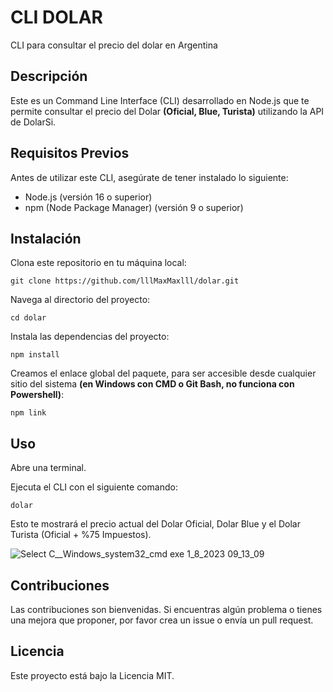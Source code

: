 # CLI DOLAR
CLI para consultar el precio del dolar en Argentina

## Descripción
Este es un Command Line Interface (CLI) desarrollado en Node.js que te permite consultar el precio del Dolar **(Oficial, Blue, Turista)** utilizando la API de DolarSi.

## Requisitos Previos
Antes de utilizar este CLI, asegúrate de tener instalado lo siguiente:

- Node.js (versión 16 o superior)
- npm (Node Package Manager) (versión 9 o superior)

## Instalación
Clona este repositorio en tu máquina local:
```
git clone https://github.com/lllMaxMaxlll/dolar.git
```

Navega al directorio del proyecto:
```
cd dolar
```

Instala las dependencias del proyecto:
```
npm install
```

Creamos el enlace global del paquete, para ser accesible desde cualquier sitio del sistema **(en Windows con CMD o Git Bash, no funciona con Powershell)**:
```
npm link
```

## Uso
Abre una terminal.

Ejecuta el CLI con el siguiente comando:

```
dolar
```

Esto te mostrará el precio actual del Dolar Oficial, Dolar Blue y el Dolar Turista (Oficial + %75 Impuestos).

![Select C__Windows_system32_cmd exe  1_8_2023 09_13_09](https://github.com/lllMaxMaxlll/dolar/assets/102885256/1cd205e2-c381-4342-9198-c66b3562f38a)

## Contribuciones
Las contribuciones son bienvenidas. Si encuentras algún problema o tienes una mejora que proponer, por favor crea un issue o envía un pull request.

## Licencia
Este proyecto está bajo la Licencia MIT.
